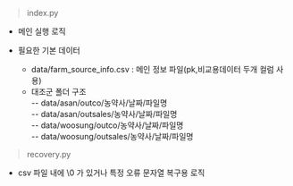 > index.py
- 메인 실행 로직

- 필요한 기본 데이터
    - data/farm_source_info.csv : 메인 정보 파일(pk,비교용데이터 두개 컬럼 사용)
    - 대조군 폴더 구조  
    -- data/asan/outco/농약사/날짜/파일명  
    -- data/asan/outsales/농약사/날짜/파일명  
    -- data/woosung/outco/농약사/날짜/파일명  
    -- data/woosung/outsales/농약사/날짜/파일명  
 

 
    
> recovery.py
- csv 파일 내에 \0 가 있거나 특정 오류 문자열 복구용 로직
